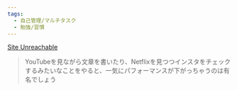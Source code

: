 ```yaml
---
tags:
  - 自己管理/マルチタスク
  - 勉強/習慣
---
```

[Site Unreachable](https://yuchrszk.blogspot.com/2020/11/blog-post_20.html)

>YouTubeを見ながら文章を書いたり、Netflixを見つつインスタをチェックするみたいなことをやると、一気にパフォーマンスが下がっちゃうのは有名でしょう

